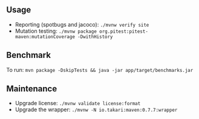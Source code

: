 ## Usage

* Reporting (spotbugs and jacoco): `./mvnw verify site`
* Mutation testing: `./mvnw package org.pitest:pitest-maven:mutationCoverage -DwithHistory`

## Benchmark

To run: `mvn package -DskipTests && java -jar app/target/benchmarks.jar`

## Maintenance

* Upgrade license: `./mvnw validate license:format`
* Upgrade the wrapper: `./mvnw -N io.takari:maven:0.7.7:wrapper`

